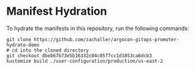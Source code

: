 # Manifest Hydration

To hydrate the manifests in this repository, run the following commands:

```shell
git clone https://github.com/zachaller/argocon-gitops-promoter-hydrate-demo
# cd into the cloned directory
git checkout dbeb67b73e5b16332c04c0577cc1d1853ca6dcb3
kustomize build ./user-configuration/production/us-east-2
```
